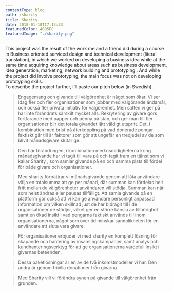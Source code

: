```yaml
---
contentType: blog
path: /sharity
title: Sharity
date: 2018-01-10T17:13:33
featuredColor: 4085EC
featuredImage: "./sharity.png"
---
```

This project was the result of the work me and a friend did during a course in Business oriented serviced design and technical development (literal translation), in which we worked on developing a business idea while at the same time acquiring knowledge about areas such as business development, idea generation, marketing, network building and prototyping . And while the project did involve prototyping, the main focus was not on developing prototyping skills.	
To describe the project further, I’ll paste our pitch below (in Swedish).

> Engagemang och givande till välgörenhet är något som ökar. Vi ser idag fler och fler  organisationer som jobbar med välgörande ändamål, och också fler privata initiativ för välgörenhet. Men sätten vi ger på har inte förändrats särskilt mycket alls. Rekrytering av givare görs fortfarande med papper och penna på stan, och ger man till fler organisationer blir det totala givandet lätt väldigt utspritt. Det, i kombination med brist på återkoppling på vad donerade pengar faktiskt går till är faktorer som gör att ungefär en tredjedel av de som blivit månadsgivare slutar ge.

> Den här förändringen, i kombination med osmidigheterna kring månadsgivande har vi tagit till vara på och tagit fram en tjänst som vi kallar Sharity , som samlar givande på en och samma plats till fördel för både givare och organisationer.

> Med sharity förbättrar vi månadsgivande genom att låta användare välja en totalsumma att ge per månad, där summan kan fördelas helt fritt mellan de välgörenheter användaren vill stödja. Summan kan när som helst ändras eller pausas tillfälligt. Att samla givande på en plattform gör också att vi kan ge användare personligt anpassad information om vilken skillnad just de har bidragit till i de organisationer de stödjer, vilket ger en större känsla av tillhörighet samt en ökad insikt i vad pengarna faktiskt används till inom organisationerna, något som över tid minskar sannolikheten för en användare att sluta vara givare.

> För organisationer erbjuder vi med sharity en komplett lösning för skapande och hantering av insamlingskampanjer, samt analys och kundhanteringsverktyg för att ge organisationerna värdefull insikt i givarnas beteenden. 

> Dessa paketlösningar är en av de två inkomstmodeller vi har. Den andra är genom frivilla donationer från givarna.

> Med Sharity vill vi förändra synen på givande till välgörenhet från grunden. 
